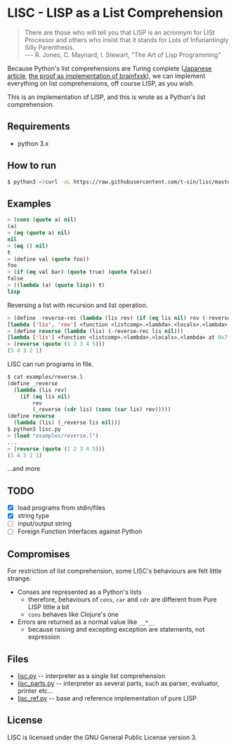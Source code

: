 # LISC - LISP as a List Comprehension


> There are those who will tell you that LISP is an acronnym for LISt Processor and others who insist that it stands for Lots of Infuriantingly Silly Parenthesis.  
> --- R. Jones, C. Maynard, I. Stewart, "The Art of Lisp Programming"


Because Python's list comprehensions are Turing complete ([Japanese article](https://qiita.com/KTakahiro1729/items/c9cb757473de50652374), [the proof as implementation of brainfxxk](https://ideone.com/zrQWwa)), we can implement everything on list comprehensions, off course LISP, as you wish.

This is an implementation of LISP, and this is wrote as a Python's list comprehension.


## Requirements

- python 3.x


## How to run

```sh
$ python3 <(curl -sL https://raw.githubusercontent.com/t-sin/lisc/master/lisc.py)
```

## Examples

```lisp
> (cons (quote a) nil)
(a)
> (eq (quote a) nil)
nil
> (eq () nil)
t
> (define val (quote foo))
foo
> (if (eq val bar) (quote true) (quote false))
false
> ((lambda (a) (quote lisp)) t)
lisp
```

Reversing a list with recursion and list operation.

```lisp
> (define -reverse-rec (lambda (lis rev) (if (eq lis nil) rev (-reverse-rec (cdr lis) (cons (car lis) rev)))))
[lambda ['lis', 'rev'] <function <listcomp>.<lambda>.<locals>.<lambda> at 0x7f8052332ea0>]
> (define reverse (lambda (lis) (-reverse-rec lis nil)))
[lambda ['lis'] <function <listcomp>.<lambda>.<locals>.<lambda> at 0x7f8052356048>]
> (reverse (quote (1 2 3 4 5)))
(5 4 3 2 1)
```

LISC can run programs in file.

```lisp
$ cat examples/reverse.l
(define _reverse
  (lambda (lis rev)
    (if (eq lis nil)
        rev
        (_reverse (cdr lis) (cons (car lis) rev)))))
(define reverse
  (lambda (lis) (_reverse lis nil)))
$ python3 lisc.py
> (load "examples/reverse.l")
...
> (reverse (quote (1 2 3 4 5)))
(5 4 3 2 1)
```

...and more

## TODO

- [x] load programs from stdin/files
- [x] string type
- [ ] input/output string
- [ ] Foreign Function Interfaces against Python

## Compromises

For restriction of list comprehension, some LISC's behaviours are felt little strange.

- Conses are represented as a Python's lists
    - therefore, behaviours of `cons`, `car` and `cdr` are different from Pure LISP little a bit
    - `cons` behaves like Clojure's one
- Errors are returned as a normal value like `__*__`
    - because raising and excepting exception are statements, not expression


## Files

- [lisc.py](lisc.py) -- interpreter as a single list comprehension
- [lisc_parts.py](lisc_parts.py) -- interpreter as several parts, such as parser, evaluator, printer etc...
- [lisc_ref.py](lisc_ref.py) -- base and reference implementation of pure LISP


## License

LISC is licensed under the GNU General Public License version 3.
